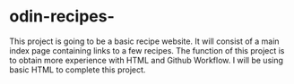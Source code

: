 # odin-recipes-

This project is going to be a basic recipe website.
It will consist of a main index page containing links to a few recipes.
The function of this project is to obtain more experience with HTML and Github Workflow.
I will be using basic HTML to complete this project.
